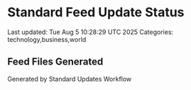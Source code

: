 # Standard Feed Update Status
Last updated: Tue Aug  5 10:28:29 UTC 2025
Categories: technology,business,world

## Feed Files Generated

Generated by Standard Updates Workflow
